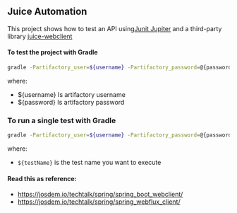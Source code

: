 Juice Automation
----------------------------------------

This project shows how to test an API using[Junit Jupiter](https://junit.org/junit5/docs/current/user-guide/) and a third-party library [juice-webclient](https://github.com/josdem/juice-webclient)

#### To test the project with Gradle

```bash
gradle -Partifactory_user=${username} -Partifactory_password=@{password} test
````

where:

- ${username} Is artifactory username
- ${password} Is artifactory password

### To run a single test with Gradle

```bash
gradle -Partifactory_user=${username} -Partifactory_password=@{password} test --tests ${testName}
```

where:

- `${testName}` is the test name you want to execute


#### Read this as reference:

* https://josdem.io/techtalk/spring/spring_boot_webclient/
* https://josdem.io/techtalk/spring/spring_webflux_client/